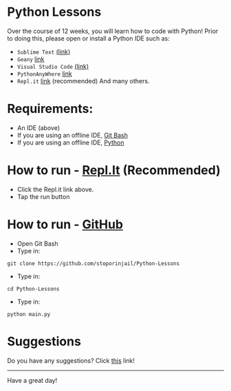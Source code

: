 # Python Lessons
Over the course of 12 weeks, you will learn how to code with Python! Prior to doing this, please open or install a Python IDE such as:
- `Sublime Text` [(link)](https://www.sublimetext.com)
- `Geany` [link](https://geany.org)
- `Visual Studio Code`  [(link)](https://code.visualstudio.com/)
- `PythonAnyWhere` [link](https://pythonanywhere.com) 
- `Repl.it` [link](https://repl.it) (recommended)
And many others.
# Requirements:
- An IDE (above)
- If you are using an offline IDE, [Git Bash](https://git-scm.com/downloads)
- If you are using an offline IDE, [Python](python.org/downloads)
# How to run - [Repl.It](https://repl.it/@stoporinjail/Python-Lessons) (Recommended)
- Click the Repl.it link above.
- Tap the run button
# How to run - [GitHub](https://github.com/stoporinjail/Python-Lessons)
- Open Git Bash
- Type in:
```
git clone https://github.com/stoporinjail/Python-Lessons
```
- Type in:
```
cd Python-Lessons
```
- Type in:
```
python main.py
```
# Suggestions
Do you have any suggestions? Click [this](https://repl.it/@stoporinjail/Python-Lessons) link!

---
Have a great day!